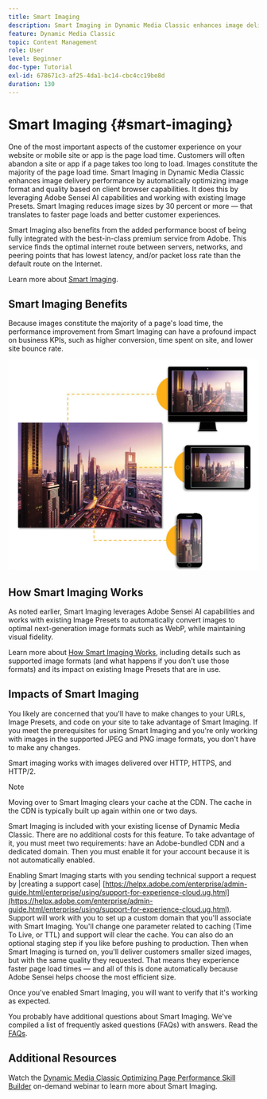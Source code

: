 ```yaml
---
title: Smart Imaging
description: Smart Imaging in Dynamic Media Classic enhances image delivery performance by automatically optimizing image format and quality based on client browser capabilities. It does this by leveraging Adobe Sensei AI capabilities and working with existing Image Presets. Learn more about Smart Imaging and how you can use it to offer better customer experiences through faster page loads.
feature: Dynamic Media Classic
topic: Content Management
role: User
level: Beginner
doc-type: Tutorial
exl-id: 678671c3-af25-4da1-bc14-cbc4cc19be8d
duration: 130
---
```

# Smart Imaging {#smart-imaging}

One of the most important aspects of the customer experience on your website or mobile site or app is the page load time. Customers will often abandon a site or app if a page takes too long to load. Images constitute the majority of the page load time. Smart Imaging in Dynamic Media Classic enhances image delivery performance by automatically optimizing image format and quality based on client browser capabilities. It does this by leveraging Adobe Sensei AI capabilities and working with existing Image Presets. Smart Imaging reduces image sizes by 30 percent or more — that translates to faster page loads and better customer experiences.

Smart Imaging also benefits from the added performance boost of being fully integrated with the best-in-class premium service from Adobe. This service finds the optimal internet route between servers, networks, and peering points that has lowest latency, and/or packet loss rate than the default route on the Internet.

Learn more about [Smart Imaging](https://experienceleague.adobe.com/docs/experience-manager-65/assets/dynamic/imaging-faq.html).

## Smart Imaging Benefits

Because images constitute the majority of a page's load time, the performance improvement from Smart Imaging can have a profound impact on business KPIs, such as higher conversion, time spent on site, and lower site bounce rate.

![image](assets/smart-imaging/smart-imaging-1.png)

## How Smart Imaging Works

As noted earlier, Smart Imaging leverages Adobe Sensei AI capabilities and works with existing Image Presets to automatically convert images to optimal next-generation image formats such as WebP, while maintaining visual fidelity.

Learn more about [How Smart Imaging Works](https://experienceleague.adobe.com/docs/experience-manager-65/assets/dynamic/imaging-faq.html#how-does-smart-imaging-work), including details such as supported image formats (and what happens if you don't use those formats) and its impact on existing Image Presets that are in use.

## Impacts of Smart Imaging

You likely are concerned that you'll have to make changes to your URLs, Image Presets, and code on your site to take advantage of Smart Imaging. If you meet the prerequisites for using Smart Imaging and you're only working with images in the supported JPEG and PNG image formats, you don't have to make any changes.

Smart imaging works with images delivered over HTTP, HTTPS, and HTTP/2.

>[!NOTE]
>
>Moving over to Smart Imaging clears your cache at the CDN. The cache in the CDN is typically built up again within one or two days.

Smart Imaging is included with your existing license of Dynamic Media Classic. There are no additional costs for this feature. To take advantage of it, you must meet two requirements: have an Adobe-bundled CDN and a dedicated domain. Then you must enable it for your account because it is not automatically enabled.

Enabling Smart Imaging starts with you sending technical support a request by |creating a support case| [https://helpx.adobe.com/enterprise/admin-guide.html/enterprise/using/support-for-experience-cloud.ug.html](https://helpx.adobe.com/enterprise/admin-guide.html/enterprise/using/support-for-experience-cloud.ug.html). Support will work with you to set up a custom domain that you'll associate with Smart Imaging. You'll change one parameter related to caching (Time To Live, or TTL) and support will clear the cache. You can also do an optional staging step if you like before pushing to production. Then when Smart Imaging is turned on, you'll deliver customers smaller sized images, but with the same quality they requested. That means they experience faster page load times — and all of this is done automatically because Adobe Sensei helps choose the most efficient size.

Once you've enabled Smart Imaging, you will want to verify that it's working as expected.

You probably have additional questions about Smart Imaging. We've compiled a list of frequently asked questions (FAQs) with answers. Read the [FAQs](https://experienceleague.adobe.com/docs/experience-manager-65/assets/dynamic/imaging-faq.html).

## Additional Resources

Watch the [Dynamic Media Classic Optimizing Page Performance Skill Builder](https://seminars.adobeconnect.com/pzc1gw0cihpv) on-demand webinar to learn more about Smart Imaging.
